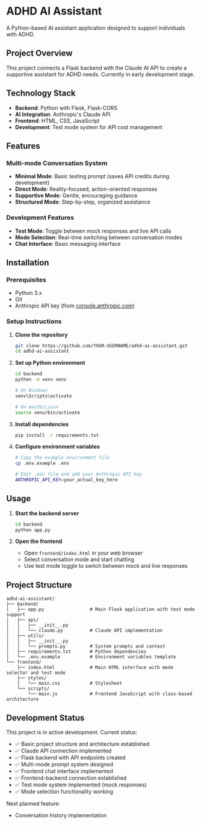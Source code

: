 # ADHD AI Assistant

A Python-based AI assistant application designed to support individuals with ADHD.

## Project Overview

This project connects a Flask backend with the Claude AI API to create a supportive assistant for ADHD needs. Currently in early development stage.

## Technology Stack

- **Backend**: Python with Flask, Flask-CORS
- **AI Integration**: Anthropic's Claude API
- **Frontend**: HTML, CSS, JavaScript
- **Development**: Test mode system for API cost management

## Features

### Multi-mode Conversation System
- **Minimal Mode**: Basic testing prompt (saves API credits during development)
- **Direct Mode**: Reality-focused, action-oriented responses  
- **Supportive Mode**: Gentle, encouraging guidance
- **Structured Mode**: Step-by-step, organized assistance

### Development Features
- **Test Mode**: Toggle between mock responses and live API calls
- **Mode Selection**: Real-time switching between conversation modes
- **Chat Interface**: Basic messaging interface

## Installation

### Prerequisites
- Python 3.x
- Git
- Anthropic API key (from [console.anthropic.com](https://console.anthropic.com))

### Setup Instructions

1. **Clone the repository**
   ```bash
   git clone https://github.com/YOUR-USERNAME/adhd-ai-assistant.git
   cd adhd-ai-assistant
   ```

2. **Set up Python environment**
   ```bash
   cd backend
   python -m venv venv
   
   # On Windows
   venv\Scripts\activate
   
   # On macOS/Linux
   source venv/bin/activate
   ```

3. **Install dependencies**
   ```bash
   pip install -r requirements.txt
   ```

4. **Configure environment variables**
   ```bash
   # Copy the example environment file
   cp .env.example .env
   
   # Edit .env file and add your Anthropic API key
   ANTHROPIC_API_KEY=your_actual_key_here
   ```

## Usage

1. **Start the backend server**
   ```bash
   cd backend
   python app.py
   ```

2. **Open the frontend**
   - Open `frontend/index.html` in your web browser
   - Select conversation mode and start chatting
   - Use test mode toggle to switch between mock and live responses

## Project Structure

```
adhd-ai-assistant/
├── backend/
│   ├── app.py                 # Main Flask application with test mode support
│   ├── api/
│   │   ├── __init__.py
│   │   └── claude.py          # Claude API implementation
│   ├── utils/
│   │   ├── __init__.py
│   │   └── prompts.py         # System prompts and context
│   ├── requirements.txt       # Python dependencies
│   └── .env.example           # Environment variables template
└── frontend/
    ├── index.html             # Main HTML interface with mode selector and test mode
    ├── styles/
    │   └── main.css           # Stylesheet
    └── scripts/
        └── main.js            # Frontend JavaScript with class-based architecture
```

## Development Status

This project is in active development. Current status:
- ✅ Basic project structure and architecture established
- ✅ Claude API connection implemented 
- ✅ Flask backend with API endpoints created
- ✅ Multi-mode prompt system designed
- ✅ Frontend chat interface implemented
- ✅ Frontend-backend connection established
- ✅ Test mode system implemented (mock responses)
- ✅ Mode selection functionality working

Next planned feature:
- Conversation history implementation